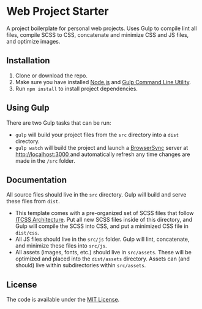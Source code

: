 # Web Project Starter

A project boilerplate for personal web projects. Uses Gulp to compile lint all files, compile SCSS to CSS, concatenate and minimize CSS and JS files, and optimize images.

## Installation

1. Clone or download the repo.
2. Make sure you have installed [Node.js](http://nodejs.org/) and [Gulp Command Line Utility](http://gulpjs.com/).
3. Run `npm install` to install project dependencies.

## Using Gulp

There are two Gulp tasks that can be run:
- `gulp` will build your project files from the `src` directory into a `dist` directory.
- `gulp watch` will build the project and launch a [BrowserSync](https://browsersync.io/) server at [http://localhost:3000
](localhost:3000/) and automatically refresh any time changes are made in the `/src` folder.

## Documentation

All source files should live in the `src` directory. Gulp will build and serve these files from `dist`.  

- This template comes with a pre-organized set of SCSS files that follow [ITCSS Architecture](https://www.xfive.co/blog/itcss-scalable-maintainable-css-architecture/). Put all new SCSS files inside of this directory, and Gulp will compile the SCSS into CSS, and put a minimized CSS file in `dist/css`.
- All JS files should live in the `src/js` folder. Gulp will lint, concatenate, and minimize these files into `src/js`.
- All assets (images, fonts, etc.) should live in `src/assets`. These will be optimized and placed into the `dist/assets` directory. Assets can (and should) live within subdirectories within `src/assets`.

## License

The code is available under the [MIT License](https://github.com/chrisschnaars/web-project-starter/blob/master/LICENSE.txt).
